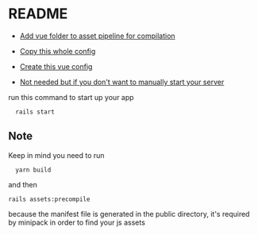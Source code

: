 # README

- [Add vue folder to asset pipeline for compilation](https://github.com/arkhamRejek/minipack_example/blob/master/config/initializers/assets.rb#L15-L19)

- [Copy this whole config](https://github.com/arkhamRejek/minipack_example/blob/master/config/initializers/minipack.rb)

- [Create this vue config](https://github.com/arkhamRejek/minipack_example/blob/master/client/vue.config.js)

- [Not needed but if you don't want to manually start your server](https://github.com/arkhamRejek/minipack_example/blob/master/lib/tasks/start.rake)

run this command to start up your app
```
  rails start
```


## Note

Keep in mind you need to run

```
  yarn build
```
and then

```
rails assets:precompile
```

because the manifest file is generated in the public directory, it's required by minipack in order to find your js assets
